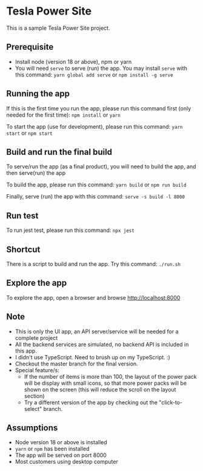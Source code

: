 # Tesla Power Site

This is a sample Tesla Power Site project.

## Prerequisite
- Install node (version 18 or above), npm or yarn
- You will need `serve` to serve (run) the app. You may install `serve` with this command: `yarn global add serve` or `npm install -g serve`

## Running the app
If this is the first time you run the app, please run this command first (only needed for the first time):
`npm install` or `yarn`

To start the app (use for development), please run this command:
`yarn start` or `npm start`

## Build and run the final build
To serve/run the app (as a final product), you will need to build the app, and then serve(run) the app

To build the app, please run this command:
`yarn build` or `npm run build`

Finally, serve (run) the app with this command:
`serve -s build -l 8000`

## Run test
To run jest test, please run this command: `npx jest`

## Shortcut
There is a script to build and run the app. Try this command:
`./run.sh`

## Explore the app
To explore the app, open a browser and browse [http://localhost:8000](`http://localhost:8000`)

## Note
- This is only the UI app, an API server/service will be needed for a complete project
- All the backend services are simulated, no backend API is included in this app.
- I didn't use TypeScript. Need to brush up on my TypeScript. :)
- Checkout the master branch for the final version.
- Special feature/s: 
  - If the number of items is more than 100, the layout of the power pack will be display with small icons, so that more power packs will be shown on the screen (this will reduce the scroll on the layout section)
  - Try a different version of the app by checking out the "click-to-select" branch.


## Assumptions
- Node version 18 or above is installed
- `yarn` or `npm` has been installed
- The app will be served on port 8000
- Most customers using desktop computer